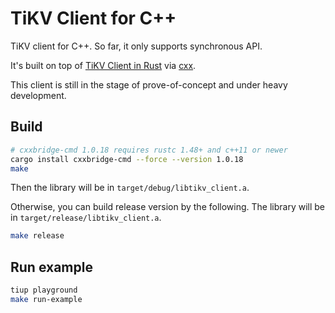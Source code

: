 # TiKV Client for C++

TiKV client for C++. So far, it only supports synchronous API.

It's built on top of 
[TiKV Client in Rust](https://github.com/tikv/client-rust) via [cxx](https://github.com/dtolnay/cxx). 

This client is still in the stage of prove-of-concept and under heavy development.

## Build

```bash
# cxxbridge-cmd 1.0.18 requires rustc 1.48+ and c++11 or newer
cargo install cxxbridge-cmd --force --version 1.0.18
make
```

Then the library will be in `target/debug/libtikv_client.a`.

Otherwise, you can build release version by the following. The library will be in
`target/release/libtikv_client.a`.

```bash
make release
```

## Run example

```bash
tiup playground
make run-example
```
